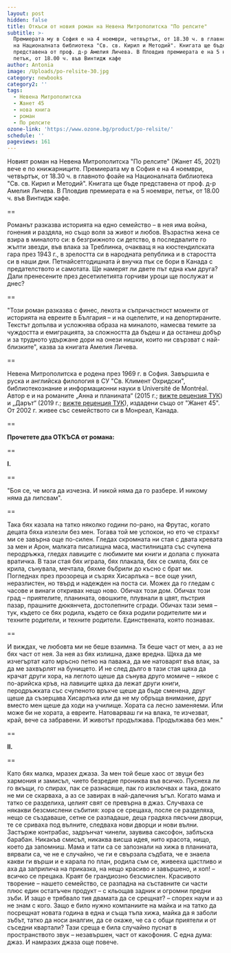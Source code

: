 ```yaml
---
layout: post
hidden: false
title: Откъси от новия роман на Невена Митрополитска "По релсите"
subtitle: >-
  Премиерата му в София е на 4 ноември, четвъртък, от 18.30 ч. в главното фоайе
  на Националната библиотека "Св. св. Кирил и Методий". Книгата ще бъде
  представена от проф. д-р Амелия Личева. В Пловдив премиерата е на 5 ноември,
  петък, от 18.00 ч. във Винтидж кафе
author: Antonia
image: /Uploads/po-relsite-30.jpg
category: newbooks
category2: ''
tags:
  - Невена Митрополитска
  - Жанет 45
  - нова книга
  - роман
  - По релсите
ozone-link: 'https://www.ozone.bg/product/po-relsite/'
schedule: ''
pageviews: 161
---
```

Новият роман на Невена Митрополитска "По релсите" (Жанет 45, 2021) вече е по книжарниците. Премиерата му в София е на 4 ноември, четвъртък, от 18.30 ч. в главното фоайе на Националната библиотека "Св. св. Кирил и Методий". Книгата ще бъде представена от проф. д-р Амелия Личева. В Пловдив премиерата е на 5 ноември, петък, от 18.00 ч. във Винтидж кафе. 

\==

Романът разказва историята на едно семейство – в нея има война, гонения и раздяла, но също воля за живот и любов. Възрастна жена се взира в миналото си: в безгрижното си детство, в последвалите го жълти звезди, във влака за Треблинка, очакващ я на кюстендилската гара през 1943 г., в зрелостта си в народната република и в старостта си в наши дни. Петнайсетгодишната ѝ внучка пък се бори в Канада с предателството и самотата. Ще намерят ли двете път една към друга? Дали пренесените през десетилетията горчиви уроци ще послужат и днес? 

\==

"Този роман разказва с финес, лекота и съпричастност моменти от историята на евреите в България – и на оцелелите, и на депортираните. Текстът допълва и усложнява образа на миналото, намесва темите за чуждостта и емиграцията, за сложността да бъдеш и да останеш добър и за трудното удържане дори на онези нишки, които ни свързват с най-близките", казва за книгата Амелия Личева.

\==

Невена Митрополитска е родена през 1969 г. в София. Завършила е руска и английска филология в СУ "Св. Климент Охридски", библиотекознание и информационни науки в Université de Montréal. Автор е и на романите „Анна и планината“ (2015 г.; [вижте рецензия ТУК](https://literaturnirazgovori.com/bookreviews/2019/02/12/10-21-%D1%80%D0%B5%D1%86%D0%B5%D0%BD%D0%B7%D0%B8%D1%8F-%D0%BD%D0%B5%D0%B2%D0%B5%D0%BD%D0%B0-%D0%BC%D0%B8%D1%82%D1%80%D0%BE%D0%BF%D0%BE%D0%BB%D0%B8%D1%82%D1%81%D0%BA%D0%B0-%D0%B0%D0%BD%D0%BD%D0%B0-%D0%B8-%D0%BF%D0%BB%D0%B0%D0%BD%D0%B8%D0%BD%D0%B0%D1%82%D0%B0.html)) и „Дарът“ (2019 г.; [вижте реценция ТУК](https://literaturnirazgovori.com/bookreviews/2019/06/25/10-58-%D1%80%D0%B5%D1%86%D0%B5%D0%BD%D0%B7%D0%B8%D1%8F-%D0%B4%D0%B0%D1%80%D1%8A%D1%82-%D0%BD%D0%B5%D0%B2%D0%B5%D0%BD%D0%B0-%D0%BC%D0%B8%D1%82%D1%80%D0%BE%D0%BF%D0%BE%D0%BB%D0%B8%D1%82%D1%81%D0%BA%D0%B0.html)), издадени също от "Жанет 45". От 2002 г. живее със семейството си в Монреал, Канада.

\==

**Прочетете два ОТКЪСА от романа:**

\==

**I.**

\==

"Боя се, че мога да изчезна. И никой няма да го разбере. И никому няма да липсвам".

\==

Така бях казала на татко няколко години по-рано, на Фрутас, когато децата бяха излезли без мен. Тогава той ме успокои, но ето че страхът ми се завърна още по-силен. Гледах скромната ни стая с двата кревата за мен и Арон, малката писалищна маса, мастилницата със счупена перодръжка, гледах лавиците с любимите ми книги и долапа с пукната вратичка. В тази стая бях играла, бях плакала, бях се смяла, бях се крила, сънувала, мечтала, бяхме бъбрили до късно с брат ми. Погледнах през прозореца и съзрях Хисарлъка – все още унил, неразлистен, но твърд и надежден на поста си. Можех да го гледам с часове и винаги откривах нещо ново. Обичах този дом. Обичах този град – приятелите, планината, овошките, плувнали в цвят, пъстрия пазар, прашните дюкянчета, достолепните сгради. Обичах тази земя – тук, където се бях родила, където се бяха родили родителите ми и техните родители, и техните родители. Единствената, която познавах. 

\==

И виждах, че любовта ми не беше взаимна. Тя беше част от мен, а аз не бях част от нея. За нея аз бях излишна, даже вредна. Щяха да ме изчегъртат като мръсно петно на паважа, да ме натоварят във влак, за да ме захвърлят на бунището. И не след дълго в тази стая щяха да крачат други хора, на леглото щеше да сънува друго момиче – някое с по-арийска кръв, на лавиците щяха да лежат други книги, перодръжката със счупеното връхче щеше да бъде сменена, друг щеше да съзерцава Хисарлъка или да не му обръща внимание, друг вместо мен щеше да ходи на училище. Хората са лесно заменяеми. Или може би не хората, а евреите. Натоварваш ги на влака, те изчезват, край, вече са забравени. И животът продължава. Продължава без мен."

\==

**II.**

\==

Като бях малка, мразех джаза. За мен той беше хаос от звуци без хармония и замисъл, чието безредие прониква във всичко. Пуснеха ли го вкъщи, го спирах, пак се разнасяше, пак го изключвах и така, докато не ми се скарваха, а аз се завирах в най-далечния ъгъл. Когато мама и татко се разделиха, целият свят се превърна в джаз. Случваха се някакви безсмислени събития: хора се срещаха, после се разделяха, нещо се създаваше, сетне се разпадаше, деца градяха пясъчни дворци, те се сриваха под вълните, следваха нови дворци и нови вълни. Застърже контрабас, задрънчат чинели, заувива саксофон, заблъска барабан. Никакъв смисъл, никаква висша идея, нито красота, нищо, което да запомниш. Мама и тати са се запознали на хижа в планината, вярвали са, че не е случайно, че ги е свързала съдбата, че е знаела какви ги върши и е карала по план, родила съм се, живееха щастливо и аха да заприлича на приказка, на нещо красиво и завършено, и хоп! – всичко се прецака. Краят бе грандиозно безсмислен. Красивото творение – нашето семейство, се разпадна на съставните си части плюс един остатъчен продукт – с кльощав задник и огромни предни зъби. И защо е трябвало тия двамата да се срещнат? – спорех наум и аз не знам с кого. Защо е било нужно компаниите на майка и на татко да посрещнат новата година в една и съща тъпа хижа, майка да я заболи зъбът, татко да носи аналгин, да се окаже, че са с общи приятели и от съседни квартали? Тази среща е била случайно пуснат в пространството звук – незавършен, част от какофония. С една дума: джаз. И намразих джаза още повече.